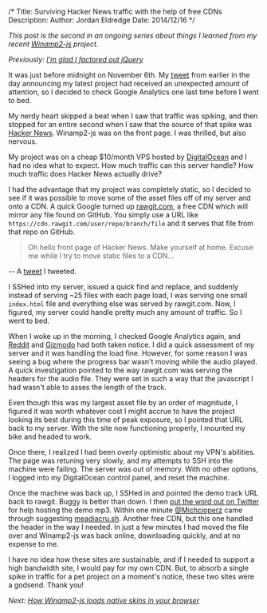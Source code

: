 /*
Title: Surviving Hacker News traffic with the help of free CDNs
Description:
Author: Jordan Eldredge
Date: 2014/12/16
*/

*This post is the second in an ongoing series about things I learned from my
recent [Winamp2-js](http://jordaneldredge.com/projects/winamp2-js/) project.*

*Previously: [I'm glad I factored out jQuery](http://jordaneldredge.com/blog/im-glad-i-factored-out-jquery)*

It was just before midnight on November 6th. My
[tweet](https://twitter.com/captbaritone/status/530030571141873664) from
earlier in the day announcing my latest project had received an unexpected
amount of attention, so I decided to check Google Analytics one last time
before I went to bed.

My nerdy heart skipped a beat when I saw that traffic was spiking, and then
stopped for an entire second when I saw that the source of that spike was
[Hacker News](https://news.ycombinator.com/item?id=8565665). Winamp2-js was on
the front page. I was thrilled, but also nervous.

My project was on a cheap $10/month VPS hosted by
[DigitalOcean](http://digitalocean.com/) and I had no idea what to expect. How
much traffic can this server handle? How much traffic
does Hacker News actually drive?

I had the advantage that my project was completely static, so I decided to see
if it was possible to move some of the asset files off of my server and onto
a CDN. A quick Google turned up [rawgit.com](http://rawgit.com), a free CDN
which will mirror any file found on GitHub. You simply use a URL like
`https://cdn.rawgit.com/user/repo/branch/file` and it serves that file from
that repo on GitHub.

> Oh hello front page of Hacker News. Make yourself at home. Excuse me while
> I try to move static files to a CDN...

-- A [tweet](https://twitter.com/captbaritone/status/530283530664677376)
I tweeted.

I SSHed into my server, issued a quick find and replace, and suddenly instead
of serving ~25 files with each page load, I was serving one small `index.html`
file and everything else was served by rawgit.com. Now, I figured, my server
could handle pretty much any amount of traffic. So I went to bed.

When I woke up in the morning, I checked Google Analytics again, and
[Reddit](http://www.reddit.com/r/InternetIsBeautiful/comments/2lh3ob/winamp_2_preserved_in_html5/)
and
[Gizmodo](http://gizmodo.com/winamp-2-has-been-immortalized-in-html5-for-your-pleasu-1655373653)
had both taken notice. I did a quick assessment of my server and it was
handling the load fine. However, for some reason I was seeing a bug where the
progress bar wasn't moving while the audio played. A quick investigation
pointed to the way rawgit.com was serving the headers for the audio file. They
were set in such a way that the javascript I had wasn't able to asses the
length of the track.

Even though this was my largest asset file by an order of magnitude, I figured
it was worth whatever cost I might accrue to have the project looking its best
during this time of peak exposure, so I pointed that URL back to my server.
With the site now functioning properly, I mounted my bike and headed to work.

Once there, I realized I had been overly optimistic about my VPN's abilities.
The page was retuning very slowly, and my attempts to SSH into the machine were
failing. The server was out of memory. With no other options, I logged into my
DigitalOcean control panel, and reset the machine.

Once the machine was back up, I SSHed in and pointed the demo track URL back
to rawgit. Buggy is better than down. I then [put the word out on
Twitter](https://twitter.com/captbaritone/status/530420655951335424) for help
hosting the demo mp3. Within one minute
[@Michcioperz](https://twitter.com/Michcioperz/status/530420989147217920) came
through suggesting [meadiacru.sh](http://mediacru.sh). Another free CDN, but
this one handled the header in the way I needed. In just a few minutes I had
moved the file over and Winamp2-js was back online, downloading quickly,
and at no expense to me.

I have no idea how these sites are sustainable, and if I needed to support
a high bandwidth site, I would pay for my own CDN. But, to absorb a single
spike in traffic for a pet project on a moment's notice, these two sites were
a godsend. Thank you!

*Next: [How Winamp2-js loads native skins in your browser](http://jordaneldredge.com/blog/how-winamp2-js-loads-native-skins-in-your-browser)*

